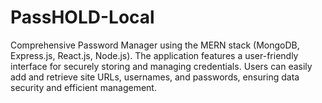 # PassHOLD-Local
 Comprehensive Password Manager using the MERN stack (MongoDB, Express.js, React.js, Node.js). The application features a user-friendly interface for securely storing and managing credentials. Users can easily add and retrieve site URLs, usernames, and passwords, ensuring data security and efficient management.
